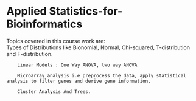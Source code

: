 # Applied Statistics-for-Bioinformatics
Topics covered in this course work are:  
        Types of Distributions like Bionomial, Normal, Chi-squared, T-distribution and F-distribution.
        
        Linear Models : One Way ANOVA, two way ANOVA
        
        Microarray analysis i.e preprocess the data, apply statistical analysis to filter genes and derive gene information. 
        
        Cluster Analysis And Trees. 
